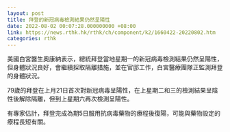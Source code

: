 ```yaml
---
layout: post
title: 拜登的新冠病毒檢測結果仍然呈陽性
date: 2022-08-02 00:07:28.000000000 +08:00
link: https://news.rthk.hk/rthk/ch/component/k2/1660422-20220802.htm
categories: rthk
---
```


美國白宮醫生奧康納表示，總統拜登當地星期一的新冠病毒檢測結果仍然呈陽性，但身體狀況良好，會繼續採取隔離措施，並在官邸工作，白宮醫療團隊正監測拜登的身體狀況。

79歲的拜登在上月21日首次對新冠病毒呈陽性，在上星期二和三的檢測結果呈陰性後解除隔離，但到上星期六再次檢測呈陽性。

有專家估計，拜登完成為期5日服用抗病毒藥物的療程後復陽，可能與藥物設定的療程長短有關。
